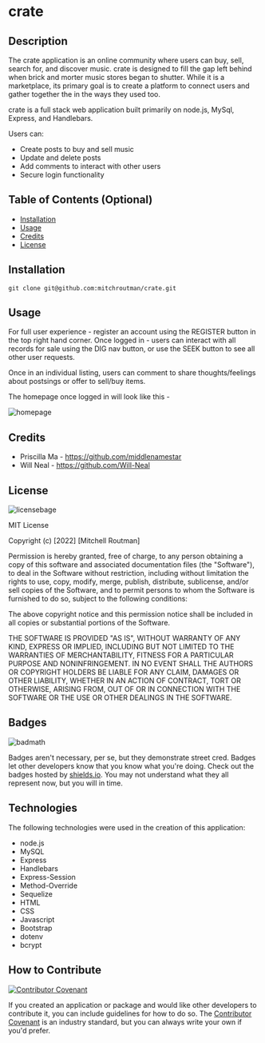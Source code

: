 # crate

## Description

The crate application is an online community where users can buy, sell, search for, and discover music. crate is designed to fill the gap left behind when brick and morter music stores began to shutter. While it is a marketplace, its primary goal is to create a platform to connect users and gather together the in the ways they used too. 

crate is a full stack web application built primarily on node.js, MySql, Express, and Handlebars. 

Users can: 
 - Create posts to buy and sell music
 - Update and delete posts
 - Add comments to interact with other users
 - Secure login functionality

## Table of Contents (Optional)

- [Installation](#installation)
- [Usage](#usage)
- [Credits](#credits)
- [License](#license)

## Installation

`git clone git@github.com:mitchroutman/crate.git`


## Usage

For full user experience - register an account using the REGISTER button in the top right hand corner. Once logged in - users can interact with all records for sale using the DIG nav button, or use the SEEK button to see all other user requests. 

Once in an individual listing, users can comment to share thoughts/feelings about postsings or offer to sell/buy items. 

The homepage once logged in will look like this - 

![homepage](assets/screencapture-lit-oasis-94681-herokuapp-2022-03-07-15_03_33.png)

## Credits

 - Priscilla Ma - https://github.com/middlenamestar
 - Will Neal - https://github.com/Will-Neal

## License

![licensebage](https://img.shields.io/badge/license-MIT-orange?style=plastic=appveyor?raw=true)

MIT License

Copyright (c) [2022] [Mitchell Routman]

Permission is hereby granted, free of charge, to any person obtaining a copy
of this software and associated documentation files (the "Software"), to deal
in the Software without restriction, including without limitation the rights
to use, copy, modify, merge, publish, distribute, sublicense, and/or sell
copies of the Software, and to permit persons to whom the Software is
furnished to do so, subject to the following conditions:

The above copyright notice and this permission notice shall be included in all
copies or substantial portions of the Software.

THE SOFTWARE IS PROVIDED "AS IS", WITHOUT WARRANTY OF ANY KIND, EXPRESS OR
IMPLIED, INCLUDING BUT NOT LIMITED TO THE WARRANTIES OF MERCHANTABILITY,
FITNESS FOR A PARTICULAR PURPOSE AND NONINFRINGEMENT. IN NO EVENT SHALL THE
AUTHORS OR COPYRIGHT HOLDERS BE LIABLE FOR ANY CLAIM, DAMAGES OR OTHER
LIABILITY, WHETHER IN AN ACTION OF CONTRACT, TORT OR OTHERWISE, ARISING FROM,
OUT OF OR IN CONNECTION WITH THE SOFTWARE OR THE USE OR OTHER DEALINGS IN THE
SOFTWARE.


## Badges

![badmath](https://img.shields.io/github/languages/top/lernantino/badmath)

Badges aren't necessary, per se, but they demonstrate street cred. Badges let other developers know that you know what you're doing. Check out the badges hosted by [shields.io](https://shields.io/). You may not understand what they all represent now, but you will in time.

## Technologies

The following technologies were used in the creation of this application:

- node.js
- MySQL
- Express
- Handlebars
- Express-Session
- Method-Override
- Sequelize
- HTML
- CSS
- Javascript
- Bootstrap
- dotenv
- bcrypt


## How to Contribute

[![Contributor Covenant](https://img.shields.io/badge/Contributor%20Covenant-2.1-4baaaa.svg)](code_of_conduct.md)

If you created an application or package and would like other developers to contribute it, you can include guidelines for how to do so. The [Contributor Covenant](https://www.contributor-covenant.org/) is an industry standard, but you can always write your own if you'd prefer.

